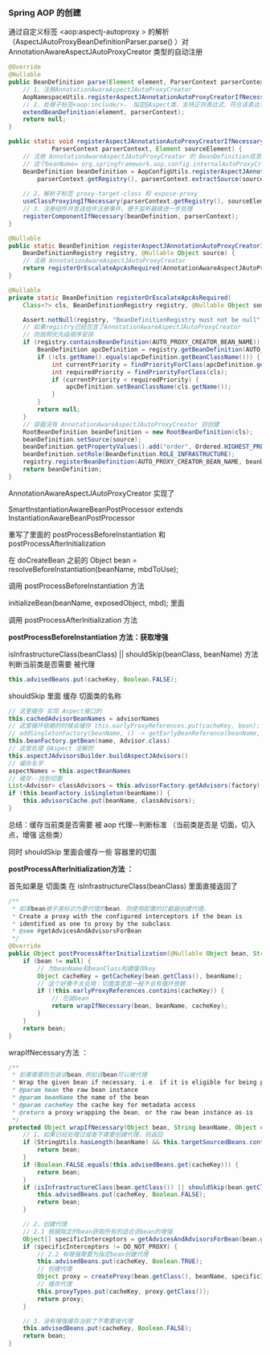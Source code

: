 ### Spring AOP 的创建

通过自定义标签 <aop:aspectj-autoproxy > 的解析（AspectJAutoProxyBeanDefinitionParser.parse() ）对 AnnotationAwareAspectJAutoProxyCreator 类型的自动注册

```java
@Override
@Nullable
public BeanDefinition parse(Element element, ParserContext parserContext) {
    // 1、注册AnnotationAwareAspectJAutoProxyCreator
    AopNamespaceUtils.registerAspectJAnnotationAutoProxyCreatorIfNecessary(parserContext, element);
    // 2、处理子标签<aop:include/>， 指定@Aspect类，支持正则表达式，符合该表达式的切面类才会被应用
    extendBeanDefinition(element, parserContext);
    return null;
}

public static void registerAspectJAnnotationAutoProxyCreatorIfNecessary(
			ParserContext parserContext, Element sourceElement) {
	// 注册 AnnotationAwareAspectJAutoProxyCreator 的 BeanDefinition信息
    // 这个beanName= org.springframework.aop.config.internalAutoProxyCreator
    BeanDefinition beanDefinition = AopConfigUtils.registerAspectJAnnotationAutoProxyCreatorIfNecessary(
        parserContext.getRegistry(), parserContext.extractSource(sourceElement));
    
    // 2、解析子标签 proxy-target-class 和 expose-proxy
    useClassProxyingIfNecessary(parserContext.getRegistry(), sourceElement);
    // 3、注册组件并发送组件注册事件，便于监听器做进一步处理
    registerComponentIfNecessary(beanDefinition, parserContext);
}

@Nullable
public static BeanDefinition registerAspectJAnnotationAutoProxyCreatorIfNecessary(
    BeanDefinitionRegistry registry, @Nullable Object source) {
	// 注册 AnnotationAwareAspectJAutoProxyCreator
    return registerOrEscalateApcAsRequired(AnnotationAwareAspectJAutoProxyCreator.class, registry, source);
}

@Nullable
private static BeanDefinition registerOrEscalateApcAsRequired(
    Class<?> cls, BeanDefinitionRegistry registry, @Nullable Object source) {

    Assert.notNull(registry, "BeanDefinitionRegistry must not be null");
	// 如果registry已经包含了AnnotationAwareAspectJAutoProxyCreator 
    // 则按照优先级顺序安排
    if (registry.containsBeanDefinition(AUTO_PROXY_CREATOR_BEAN_NAME)) {
        BeanDefinition apcDefinition = registry.getBeanDefinition(AUTO_PROXY_CREATOR_BEAN_NAME);
        if (!cls.getName().equals(apcDefinition.getBeanClassName())) {
            int currentPriority = findPriorityForClass(apcDefinition.getBeanClassName());
            int requiredPriority = findPriorityForClass(cls);
            if (currentPriority < requiredPriority) {
                apcDefinition.setBeanClassName(cls.getName());
            }
        }
        return null;
    }
	// 容器没有 AnnotationAwareAspectJAutoProxyCreator 则创建
    RootBeanDefinition beanDefinition = new RootBeanDefinition(cls);
    beanDefinition.setSource(source);
    beanDefinition.getPropertyValues().add("order", Ordered.HIGHEST_PRECEDENCE);
    beanDefinition.setRole(BeanDefinition.ROLE_INFRASTRUCTURE);
    registry.registerBeanDefinition(AUTO_PROXY_CREATOR_BEAN_NAME, beanDefinition);
    return beanDefinition;
}
```



AnnotationAwareAspectJAutoProxyCreator 实现了 

SmartInstantiationAwareBeanPostProcessor extends InstantiationAwareBeanPostProcessor

重写了里面的 postProcessBeforeInstantiation 和 postProcessAfterInitialization 

在 doCreateBean 之前的 Object bean = resolveBeforeInstantiation(beanName, mbdToUse); 

调用 postProcessBeforeInstantiation  方法

initializeBean(beanName, exposedObject, mbd); 里面

调用 postProcessAfterInitialization  方法



**postProcessBeforeInstantiation  方法：获取增强**

isInfrastructureClass(beanClass) || shouldSkip(beanClass, beanName)  方法判断当前类是否需要 被代理 

```java
this.advisedBeans.put(cacheKey, Boolean.FALSE);
```

shouldSkip 里面 缓存  切面类的名称

```java
// 这里缓存 实现 Aspect接口的
this.cachedAdvisorBeanNames = advisorNames
// 这里循环依赖的时候会缓存 this.earlyProxyReferences.put(cacheKey, bean);
// addSingletonFactory(beanName, () -> getEarlyBeanReference(beanName, mbd, bean));
this.beanFactory.getBean(name, Advisor.class)
// 这里处理 @Aspect 注解的    
this.aspectJAdvisorsBuilder.buildAspectJAdvisors()   
// 缓存名字
aspectNames = this.aspectBeanNames 
// 缓存--找到切面    
List<Advisor> classAdvisors = this.advisorFactory.getAdvisors(factory);
if (this.beanFactory.isSingleton(beanName)) {
    this.advisorsCache.put(beanName, classAdvisors);
}
```

总结：缓存当前类是否需要 被 aop 代理--判断标准 （当前类是否是 切面，切入点，增强 这些类）

同时 shouldSkip 里面会缓存一些 容器里的切面



 **postProcessAfterInitialization方法 ：**

首先如果是 切面类 在 isInfrastructureClass(beanClass) 里面直接返回了

```java
/**
 * 如果bean被子类标识为要代理的bean，则使用配置的拦截器创建代理。
 * Create a proxy with the configured interceptors if the bean is
 * identified as one to proxy by the subclass.
 * @see #getAdvicesAndAdvisorsForBean
 */
@Override
public Object postProcessAfterInitialization(@Nullable Object bean, String beanName) {
    if (bean != null) {
        // 为beanName和beanClass构建缓存key
        Object cacheKey = getCacheKey(bean.getClass(), beanName);
        // 这个好像不太会用：切面类里面一般不会有循环依赖
        if (!this.earlyProxyReferences.contains(cacheKey)) {
            // 包装bean
            return wrapIfNecessary(bean, beanName, cacheKey);
        }
    }
    return bean;
}
```

 wrapIfNecessary方法 ：

```java
/**
 * 如果需要则包装该bean,例如该bean可以被代理
 * Wrap the given bean if necessary, i.e. if it is eligible for being proxied.
 * @param bean the raw bean instance
 * @param beanName the name of the bean
 * @param cacheKey the cache key for metadata access
 * @return a proxy wrapping the bean, or the raw bean instance as-is
 */
protected Object wrapIfNecessary(Object bean, String beanName, Object cacheKey) {
    // 1、如果已经处理过或者不需要创建代理，则返回
    if (StringUtils.hasLength(beanName) && this.targetSourcedBeans.contains(beanName)) {
        return bean;
    }
    if (Boolean.FALSE.equals(this.advisedBeans.get(cacheKey))) {
        return bean;
    }
    if (isInfrastructureClass(bean.getClass()) || shouldSkip(bean.getClass(), beanName)) {
        this.advisedBeans.put(cacheKey, Boolean.FALSE);
        return bean;
    }

    // 2、创建代理
    // 2.1 根据指定的bean获取所有的适合该bean的增强
    Object[] specificInterceptors = getAdvicesAndAdvisorsForBean(bean.getClass(), beanName, null);
    if (specificInterceptors != DO_NOT_PROXY) {
        // 2.2 有增强需要为指定bean创建代理
        this.advisedBeans.put(cacheKey, Boolean.TRUE);
        // 创建代理
        Object proxy = createProxy(bean.getClass(), beanName, specificInterceptors, new SingletonTargetSource(bean));
        // 缓存代理
        this.proxyTypes.put(cacheKey, proxy.getClass());
        return proxy;
    }

    // 3、没有增强缓存当前了不需要被代理
    this.advisedBeans.put(cacheKey, Boolean.FALSE);
    return bean;
}
```

